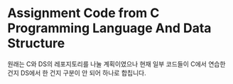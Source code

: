 # Assignment Code from C Programming Language And Data Structure

원래는 C와 DS의 레포지토리를 나눌 계획이였으나 현재 일부 코드들이 C에서 연습한 건지 DS에서 한 건지 구분이 안 되어 하나로 합칩니다.
